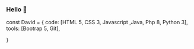 ### Hello 👋
const David = {
  code: [HTML 5, CSS 3, Javascript ,Java,  Php 8, Python 3], <br>
  tools: [Bootrap 5, Git],
 
}
<!--
**nob322/nob322** is a ✨ _special_ ✨ repository because its `README.md` (this file) appears on your GitHub profile.

Here are some ideas to get you started:

- 🔭 I’m currently working on ...
- 🌱 I’m currently learning ...
- 👯 I’m looking to collaborate on ...
- 🤔 I’m looking for help with ...
- 💬 Ask me about ...
- 📫 How to reach me: ...
- 😄 Pronouns: ...
- ⚡ Fun fact: ...
-->
